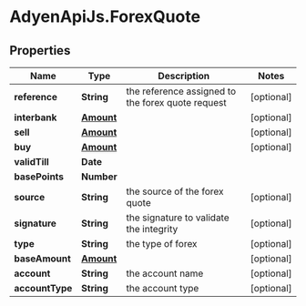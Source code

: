 # AdyenApiJs.ForexQuote

## Properties
Name | Type | Description | Notes
------------ | ------------- | ------------- | -------------
**reference** | **String** | the reference assigned to the forex quote request | [optional] 
**interbank** | [**Amount**](Amount.md) |  | [optional] 
**sell** | [**Amount**](Amount.md) |  | [optional] 
**buy** | [**Amount**](Amount.md) |  | [optional] 
**validTill** | **Date** |  | 
**basePoints** | **Number** |  | 
**source** | **String** | the source of the forex quote | [optional] 
**signature** | **String** | the signature to validate the integrity | [optional] 
**type** | **String** | the type of forex | [optional] 
**baseAmount** | [**Amount**](Amount.md) |  | [optional] 
**account** | **String** | the account name | [optional] 
**accountType** | **String** | the account type | [optional] 


